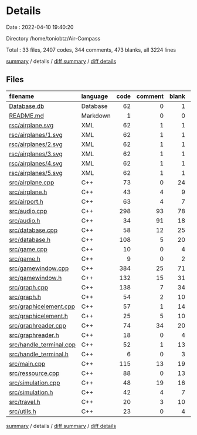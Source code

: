 # Details

Date : 2022-04-10 19:40:20

Directory /home/toniobtz/Air-Compass

Total : 33 files,  2407 codes, 344 comments, 473 blanks, all 3224 lines

[summary](results.md) / details / [diff summary](diff.md) / [diff details](diff-details.md)

## Files
| filename | language | code | comment | blank | total |
| :--- | :--- | ---: | ---: | ---: | ---: |
| [Database.db](/Database.db) | Database | 62 | 0 | 1 | 63 |
| [README.md](/README.md) | Markdown | 1 | 0 | 0 | 1 |
| [rsc/airplane.svg](/rsc/airplane.svg) | XML | 62 | 1 | 1 | 64 |
| [rsc/airplanes/1.svg](/rsc/airplanes/1.svg) | XML | 62 | 1 | 1 | 64 |
| [rsc/airplanes/2.svg](/rsc/airplanes/2.svg) | XML | 62 | 1 | 1 | 64 |
| [rsc/airplanes/3.svg](/rsc/airplanes/3.svg) | XML | 62 | 1 | 1 | 64 |
| [rsc/airplanes/4.svg](/rsc/airplanes/4.svg) | XML | 62 | 1 | 1 | 64 |
| [rsc/airplanes/5.svg](/rsc/airplanes/5.svg) | XML | 62 | 1 | 1 | 64 |
| [src/airplane.cpp](/src/airplane.cpp) | C++ | 73 | 0 | 24 | 97 |
| [src/airplane.h](/src/airplane.h) | C++ | 43 | 4 | 9 | 56 |
| [src/airport.h](/src/airport.h) | C++ | 63 | 4 | 7 | 74 |
| [src/audio.cpp](/src/audio.cpp) | C++ | 298 | 93 | 78 | 469 |
| [src/audio.h](/src/audio.h) | C++ | 34 | 91 | 18 | 143 |
| [src/database.cpp](/src/database.cpp) | C++ | 58 | 12 | 25 | 95 |
| [src/database.h](/src/database.h) | C++ | 108 | 5 | 20 | 133 |
| [src/game.cpp](/src/game.cpp) | C++ | 10 | 0 | 4 | 14 |
| [src/game.h](/src/game.h) | C++ | 9 | 0 | 2 | 11 |
| [src/gamewindow.cpp](/src/gamewindow.cpp) | C++ | 384 | 25 | 71 | 480 |
| [src/gamewindow.h](/src/gamewindow.h) | C++ | 132 | 15 | 31 | 178 |
| [src/graph.cpp](/src/graph.cpp) | C++ | 138 | 7 | 34 | 179 |
| [src/graph.h](/src/graph.h) | C++ | 54 | 2 | 10 | 66 |
| [src/graphicelement.cpp](/src/graphicelement.cpp) | C++ | 57 | 1 | 14 | 72 |
| [src/graphicelement.h](/src/graphicelement.h) | C++ | 25 | 5 | 10 | 40 |
| [src/graphreader.cpp](/src/graphreader.cpp) | C++ | 74 | 34 | 20 | 128 |
| [src/graphreader.h](/src/graphreader.h) | C++ | 18 | 0 | 4 | 22 |
| [src/handle_terminal.cpp](/src/handle_terminal.cpp) | C++ | 52 | 1 | 13 | 66 |
| [src/handle_terminal.h](/src/handle_terminal.h) | C++ | 6 | 0 | 3 | 9 |
| [src/main.cpp](/src/main.cpp) | C++ | 115 | 13 | 19 | 147 |
| [src/ressource.cpp](/src/ressource.cpp) | C++ | 88 | 0 | 13 | 101 |
| [src/simulation.cpp](/src/simulation.cpp) | C++ | 48 | 19 | 16 | 83 |
| [src/simulation.h](/src/simulation.h) | C++ | 42 | 4 | 7 | 53 |
| [src/travel.h](/src/travel.h) | C++ | 20 | 3 | 10 | 33 |
| [src/utils.h](/src/utils.h) | C++ | 23 | 0 | 4 | 27 |

[summary](results.md) / details / [diff summary](diff.md) / [diff details](diff-details.md)